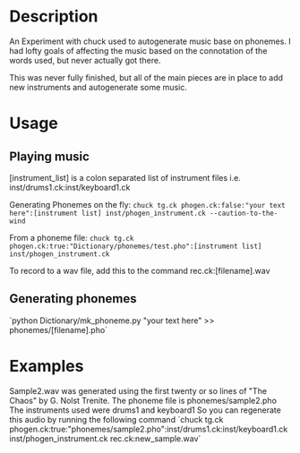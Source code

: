 <h1>Description</h1>
An Experiment with chuck used to autogenerate music base on phonemes. I had lofty goals of affecting the music based on the connotation of the words used, but never actually got there.

This was never fully finished, but all of the main pieces are in place to add new instruments and autogenerate some music.

<h1>Usage</h1>
<h2>Playing music</h2>

[instrument_list] is a colon separated list of instrument files i.e. inst/drums1.ck:inst/keyboard1.ck

Generating Phonemes on the fly:
`chuck tg.ck phogen.ck:false:"your text here":[instrument list] inst/phogen_instrument.ck --caution-to-the-wind`

From a phoneme file:
`chuck tg.ck phogen.ck:true:"Dictionary/phonemes/test.pho":[instrument list] inst/phogen_instrument.ck`

To record to a wav file, add this to the command
rec.ck:[filename].wav

<h2>Generating phonemes</h2>
`python Dictionary/mk_phoneme.py "your text here" >> phonemes/[filename].pho`

<h1>Examples</h1>
Sample2.wav was generated using the first twenty or so lines of "The Chaos" by G. Nolst Trenite.
The phoneme file is phonemes/sample2.pho
The instruments used were drums1 and keyboard1
So you can regenerate this audio by running the following command
`chuck tg.ck phogen.ck:true:"phonemes/sample2.pho":inst/drums1.ck:inst/keyboard1.ck inst/phogen_instrument.ck rec.ck:new_sample.wav`